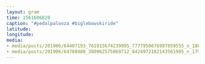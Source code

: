 ```yaml
---
layout: gram
time: 1561606828
caption: "#pedalpalooza #biglebowskiride"
latitude: 
longitude: 
media:
- media/posts/201906/64407193_761915674239995_7777950676997059555_n_18000829852237084.jpg
- media/posts/201906/64788480_380962575869712_8424972182143561995_n_17911325854310182.jpg
---
```

